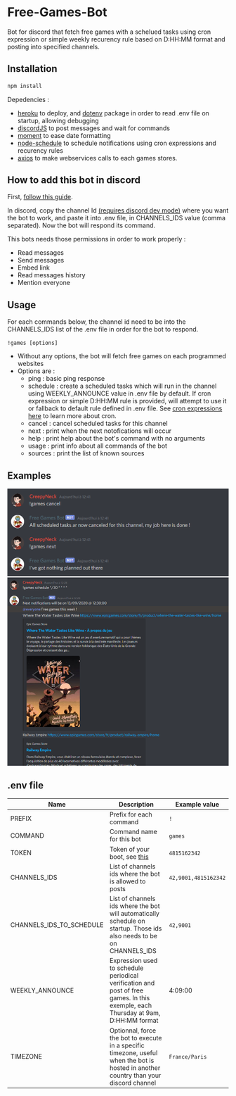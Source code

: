 # Free-Games-Bot

Bot for discord that fetch free games with a schelued tasks using cron expression or simple weekly recurency rule based on D:HH:MM format and posting into specified channels.

## Installation
```bash
npm install
```
Depedencies :
- [heroku](https://heroku.com/) to deploy, and [dotenv](https://www.npmjs.com/package/dotenv) package in order to read .env file on startup, allowing debugging
- [discordJS](https://discord.js.org/?source=post_page---------------------------#/) to post messages and wait for commands
- [moment](https://momentjs.com/) to ease date formatting
- [node-schedule](https://www.npmjs.com/package/node-schedule) to schedule notifications using cron expressions and recurency rules
- [axios](https://www.npmjs.com/package/axios) to make webservices calls to each games stores.

## How to add this bot in discord
First, [follow this guide](https://discordjs.guide/).

In discord, copy the channel Id [(requires discord dev mode)](https://www.discordia.me/en/developer-mode) where you want the bot to work, and paste it into .env file, in CHANNELS_IDS value (comma separated). Now the bot will respond its command.

This bots needs those permissions in order to work properly :
 - Read messages
 - Send messages
 - Embed link
 - Read messages history
 - Mention everyone


## Usage
For each commands below, the channel id need to be into the CHANNELS_IDS list of the .env file in order for the bot to respond.

```
!games [options]
```
- Without any options, the bot will fetch free games on each programmed websites
- Options are :
  - ping : basic ping response
  - schedule : create a scheduled tasks which will run in the channel using WEEKLY_ANNOUNCE value in .env file by default. If cron expression or simple D:HH:MM rule is provided, will attempt to use it or fallback to default rule defined in .env file. See [cron expressions here](https://crontab.guru/every-day-at-1am) to learn more about cron.
  - cancel : cancel scheduled tasks for this channel
  - next : print when the next notofications will occur
  - help : print help about the bot's command with no arguments
  - usage : print info about all commands of the bot
  - sources : print the list of known sources

## Examples
![Example 1](./img/cancel.png)
![Example 2](./img/schedule.png)

## .env file

|Name|Description|Example value|
|---|---|---|
|PREFIX|Prefix for each command|`!`|
|COMMAND|Command name for this bot|`games`|
|TOKEN|Token of your boot, see [this](https://discordjs.guide/preparations/setting-up-a-bot-application.html#your-token)|`4815162342`|
|CHANNELS_IDS|List of channels ids where the bot is allowed to posts|`42,9001,4815162342`|
|CHANNELS_IDS_TO_SCHEDULE|List of channels ids where the bot will automatically schedule on startup. Those ids also needs to be on CHANNELS_IDS|`42,9001`|
|WEEKLY_ANNOUNCE|Expression used to schedule periodical verification and post of free games. In this exemple, each Thursday at 9am, D:HH:MM format|4:09:00|
|TIMEZONE|Optionnal, force the bot to execute in a specific timezone, useful when the bot is hosted in another country than your discord channel|`France/Paris`|

